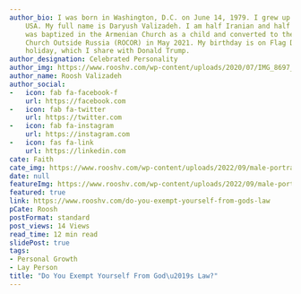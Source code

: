 ```yaml
---
author_bio: I was born in Washington, D.C. on June 14, 1979. I grew up in Maryland,
    USA. My full name is Daryush Valizadeh. I am half Iranian and half Armenian. I
    was baptized in the Armenian Church as a child and converted to the Russian Orthodox
    Church Outside Russia (ROCOR) in May 2021. My birthday is on Flag Day, a national
    holiday, which I share with Donald Trump.
author_designation: Celebrated Personality
author_img: https://www.rooshv.com/wp-content/uploads/2020/07/IMG_8697_2240-1920x1280.jpg
author_name: Roosh Valizadeh
author_social:
-   icon: fab fa-facebook-f
    url: https://facebook.com
-   icon: fab fa-twitter
    url: https://twitter.com
-   icon: fab fa-instagram
    url: https://instagram.com
-   icon: fas fa-link
    url: https://linkedin.com
cate: Faith
cate_img: https://www.rooshv.com/wp-content/uploads/2022/09/male-portrait-dark-hoodie-550x362.jpg
date: null
featureImg: https://www.rooshv.com/wp-content/uploads/2022/09/male-portrait-dark-hoodie-550x362.jpg
featured: true
link: https://www.rooshv.com/do-you-exempt-yourself-from-gods-law
pCate: Roosh
postFormat: standard
post_views: 14 Views
read_time: 12 min read
slidePost: true
tags:
- Personal Growth
- Lay Person
title: "Do You Exempt Yourself From God\u2019s Law?"
---
```

